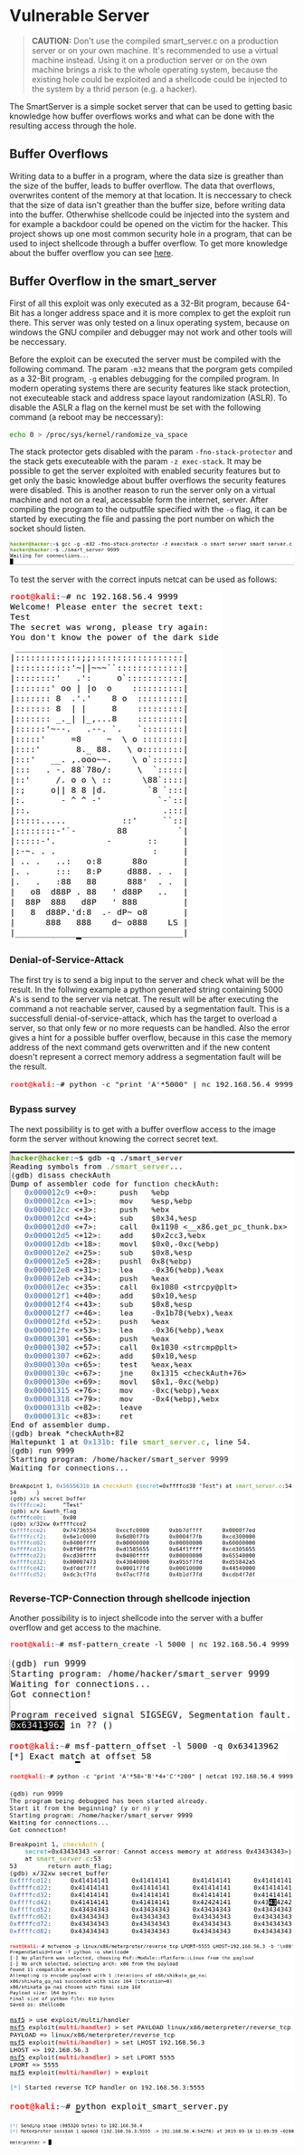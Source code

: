 # Vulnerable Server

> **CAUTION:** Don't use the compiled smart_server.c on a production server or on your own machine. It's recommended to use a virtual machine instead. Using it on a production server or on the own machine brings a risk to the whole operating system, because the existing hole could be exploited and a shellcode could be injected to the system by a thrid person (e.g. a hacker).

The SmartServer is a simple socket server that can be used to getting basic knowledge how buffer overflows works and what can be done with the resulting access through the hole.

## Buffer Overflows
Writing data to a buffer in a program, where the data size is greather than the size of the buffer, leads to buffer overflow. The data that overflows, overwrites content of the memory at that location. It is neccessary to check that the size of data isn't greather than the buffer size, before writing data into the buffer. Otherwhise shellcode could be injected into the system and for example a backdoor could be opened on the victim for the hacker. This project shows up one most common security hole in a program, that can be used to inject shellcode through a buffer overflow. To get more knowledge about the buffer overflow you can see [here](https://insecure.org/stf/smashstack.html).

## Buffer Overflow in the smart_server
First of all this exploit was only executed as a 32-Bit program, because 64-Bit has a longer address space and it is more complex to get the exploit run there. This server was only tested on a linux operating system, because on windows the GNU compiler and debugger may not work and other tools will be neccessary.

Before the exploit can be executed the server must be compiled with the following command. The param `-m32` means that the porgram gets compiled as a 32-Bit program, `-g` enables debugging for the compiled program. In modern operating systems there are security features like stack protection, not executeable stack and address space layout randomization (ASLR). To disable the ASLR a flag on the kernel must be set with the following command (a reboot may be neccessary):
```bash
echo 0 > /proc/sys/kernel/randomize_va_space
```
The stack protector gets disabled with the param `-fno-stack-protector` and the stack gets executeable with the param `-z exec-stack`. It may be possible to get the server exploited with enabled security features but to get only the basic knowledge about buffer overflows the security features were disabled. This is another reason to run the server only on a virtual machine and not on a real, accessable form the internet, server. After compiling the program to the outputfile specified with the `-o` flag, it can be started by executing the file and passing the port number on which the socket should listen.

![](images/001_compile_and_start.png)

To test the server with the correct inputs netcat can be used as follows:

![](images/002_test_with_netcat.png)

### Denial-of-Service-Attack
The first try is to send a big input to the server and check what will be the result. In the follwing example a python generated string containing 5000 A's is send to the server via netcat. The result will be after executing the command a not reachable server, caused by a segmentation fault. This is a successfull denial-of-service-attack, which has the target to overload a server, so that only few or no more requests can be handled. Also the error gives a hint for a possible buffer overflow, because in this case the memory address of the next command gets overwritten and if the new content doesn't represent a correct memory address a segmentation fault will be the result.

![](images/003_long_input.png)

### Bypass survey
The next possibility is to get with a buffer overflow access to the image form the server without knowing the correct secret text. 

![](images/004_run_server_debug.png)



![](images/005_check_stack.png)

### Reverse-TCP-Connection through shellcode injection
Another possibility is to inject shellcode into the server with a buffer overflow and get access to the machine. 

![](images/006_pattern_create.png)



![](images/007_segmentation_fault.png)



![](images/008_pattern_offset.png)



![](images/009_send_unique_pattern.png)



![](images/010_get_adress_of_shellcode.png)



![](images/011_generate_shellcode.png)



![](images/012_msfconsole.png)



![](images/013_run_exploit.png)



![](images/014_meterpreter.png)
